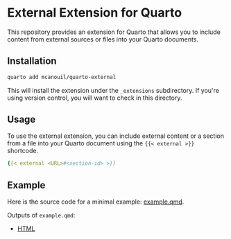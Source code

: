 # External Extension for Quarto

This repository provides an extension for Quarto that allows you to include content from external sources or files into your Quarto documents.

## Installation

```bash
quarto add mcanouil/quarto-external
```

This will install the extension under the `_extensions` subdirectory.
If you're using version control, you will want to check in this directory.

## Usage

To use the external extension, you can include external content or a section from a file into your Quarto document using the `{{< external >}}` shortcode.

```yaml
{{< external <URL>#<section-id> >}}
```

## Example

Here is the source code for a minimal example: [example.qmd](example.qmd).

Outputs of `example.qmd`:

- [HTML](https://m.canouil.dev/quarto-external/)
